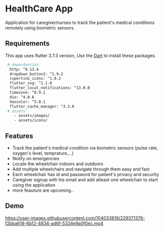 # HealthCare App

Application for caregiver/nurses to track the patient's medical conditions remotely using biometric sensors.

## Requirements

This app uses flutter 3.7.3 version,
Use the [Dart](https://pub.dev/) to install these packages.

```bash
 # dependencies:
  http: ^0.13.4
  dropdown_button2: ^1.9.2
  cupertino_icons: ^1.0.2
  flutter_svg: ^1.1.0
  flutter_local_notifications: ^13.0.0
  timezone: ^0.9.1
  dio: ^4.0.6
  hexcolor: ^3.0.1
  flutter_cache_manager: ^3.3.0
 # assets:
    - assets/images/
    - assets/icons/
```

## Features 
- Track the patient's medical condition via biometric sensors (pulse rate, oxygen's level, temprature,...)
- Notify on emergencies 
- Locate the wheelchair indoors and outdoors
- Add multiple wheelchairs and navigate through them easy and fast
- Each wheelchair has id and password for patient's privacy and security
- Caregiver signup with his email and add atleast one wheelchair to start using the application
- more feauture are upcoming..


## Demo


https://user-images.githubusercontent.com/104033819/229371376-f2bba618-6bf2-4834-ad6f-5324e9a0f0ec.mp4

